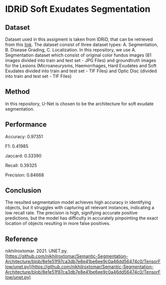 # IDRiD Soft Exudates Segmentation

## Dataset
Dataset used in this assigment is taken from IDRiD, that can be retrieved from this [link](https://ieee-dataport.org/open-access/indian-diabetic-retinopathy-image-dataset-idrid). The dataset consist of three dataset types:
A. Segmentation, B. Disease Grading, C. Localization. In this repository, we use A. Segmentation dataset which consist of original color fundus images (81 images divided into train and test set - JPG Files) and groundtruth images for the Lesions (Microaneurysms, Haemorrhages, Hard Exudates and Soft Exudates divided into train and test set - TIF Files) and Optic Disc (divided into train and test set - TIF Files)

## Method
In this repository, U-Net is chosen to be the architecture for soft exudate segmentation.

## Performance
Accuracy: 0.97351

F1: 0.41985

Jaccard: 0.33390

Recall: 0.39325

Precision: 0.84668

## Conclusion
The resulted segmentation model achieves high accuracy in identifying objects, but it struggles with capturing all relevant instances, indicating a low recall rate. The precision is high, signifying accurate positive predictions, but the model has difficulty in accurately pinpointing the exact location of objects resulting in more false positives.

## Reference
nikhilroxtomar. 2021. UNET.py. [https://github.com/nikhilroxtomar/Semantic-Segmentation-Architecture/blob/8e1e51f97ca3db7e8e41be6ee9c0a46dd56474c0/TensorFlow/unet.py](https://github.com/nikhilroxtomar/Semantic-Segmentation-Architecture/blob/8e1e51f97ca3db7e8e41be6ee9c0a46dd56474c0/TensorFlow/unet.py)
